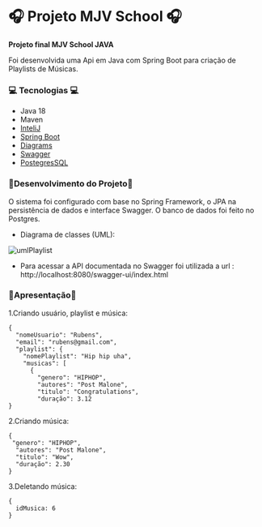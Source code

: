 **<h1>🎧 Projeto MJV School 🎧</h1>**

**Projeto final MJV School JAVA**

Foi desenvolvida uma Api em Java com Spring Boot para criação de Playlists de Músicas.

<h3>💻 Tecnologias 💻</h3>

- Java 18
- Maven
- [InteliJ](https://www.jetbrains.com/pt-br/idea/)
- [Spring Boot](https://spring.io/projects/spring-boot)
- [Diagrams](https://app.diagrams.net/) 
- [Swagger](https://swagger.io/) 
- [PostegresSQL](https://www.postgresql.org/)

<h3>📝Desenvolvimento do Projeto📝</h3>
O sistema foi configurado com base no Spring Framework, o JPA na persistência de dados e interface Swagger. O banco de dados foi feito no Postgres.


- Diagrama de classes (UML):

![umlPlaylist](https://user-images.githubusercontent.com/99191483/169045393-f3aaea1d-a7d5-481b-9f25-3058b7620402.png)


- Para acessar a API documentada no Swagger foi utilizada a url : http://localhost:8080/swagger-ui/index.html


<h3>📂Apresentação📂</h3>

1.Criando usuário, playlist e música:
```
{
  "nomeUsuario": "Rubens",
  "email": "rubens@gmail.com",
  "playlist": {
    "nomePlaylist": "Hip hip uha",
    "musicas": [
      {
        "genero": "HIPHOP",
        "autores": "Post Malone",
        "titulo": "Congratulations",
        "duração": 3.12
}
```

2.Criando música:
```
{
 "genero": "HIPHOP",
  "autores": "Post Malone",
  "titulo": "Wow",
  "duração": 2.30
}
```

3.Deletando música:
```
{
  idMusica: 6
}
```
